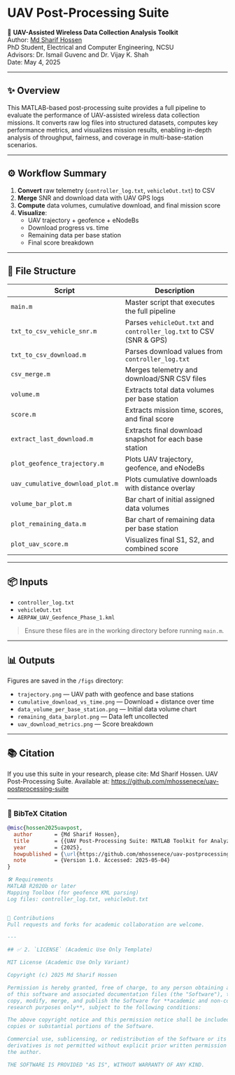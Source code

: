 # UAV Post-Processing Suite

📡 **UAV-Assisted Wireless Data Collection Analysis Toolkit**  
Author: [Md Sharif Hossen](https://github.com/mhossenece)  
PhD Student, Electrical and Computer Engineering, NCSU  
Advisors: Dr. Ismail Guvenc and Dr. Vijay K. Shah  
Date: May 4, 2025

---

## ✨ Overview

This MATLAB-based post-processing suite provides a full pipeline to evaluate the performance of UAV-assisted wireless data collection missions. It converts raw log files into structured datasets, computes key performance metrics, and visualizes mission results, enabling in-depth analysis of throughput, fairness, and coverage in multi-base-station scenarios.

---

## ⚙️ Workflow Summary

1. **Convert** raw telemetry (`controller_log.txt`, `vehicleOut.txt`) to CSV  
2. **Merge** SNR and download data with UAV GPS logs  
3. **Compute** data volumes, cumulative download, and final mission score  
4. **Visualize**:
   - UAV trajectory + geofence + eNodeBs
   - Download progress vs. time
   - Remaining data per base station
   - Final score breakdown

---

## 📁 File Structure

| Script                     | Description                                                                 |
|---------------------------|-----------------------------------------------------------------------------|
| `main.m`                  | Master script that executes the full pipeline                              |
| `txt_to_csv_vehicle_snr.m`| Parses `vehicleOut.txt` and `controller_log.txt` to CSV (SNR & GPS)         |
| `txt_to_csv_download.m`   | Parses download values from `controller_log.txt`                            |
| `csv_merge.m`             | Merges telemetry and download/SNR CSV files                                 |
| `volume.m`                | Extracts total data volumes per base station                                |
| `score.m`                 | Extracts mission time, scores, and final score                              |
| `extract_last_download.m`| Extracts final download snapshot for each base station                      |
| `plot_geofence_trajectory.m`| Plots UAV trajectory, geofence, and eNodeBs                             |
| `uav_cumulative_download_plot.m`| Plots cumulative downloads with distance overlay                 |
| `volume_bar_plot.m`       | Bar chart of initial assigned data volumes                                  |
| `plot_remaining_data.m`   | Bar chart of remaining data per base station                                |
| `plot_uav_score.m`        | Visualizes final S1, S2, and combined score                                  |

---

## 📦 Inputs

- `controller_log.txt`  
- `vehicleOut.txt`  
- `AERPAW_UAV_Geofence_Phase_1.kml`

> Ensure these files are in the working directory before running `main.m`.

---

## 📊 Outputs

Figures are saved in the `/figs` directory:
- `trajectory.png` — UAV path with geofence and base stations
- `cumulative_download_vs_time.png` — Download + distance over time
- `data_volume_per_base_station.png` — Initial data volume chart
- `remaining_data_barplot.png` — Data left uncollected
- `uav_download_metrics.png` — Score breakdown

---

## 📚 Citation

If you use this suite in your research, please cite:
Md Sharif Hossen. UAV Post-Processing Suite.
Available at: https://github.com/mhossenece/uav-postprocessing-suite

---

### 📌 BibTeX Citation

```bibtex
@misc{hossen2025uavpost,
  author       = {Md Sharif Hossen},
  title        = {{UAV Post-Processing Suite: MATLAB Toolkit for Analyzing UAV-Assisted Wireless Data Collection Missions}},
  year         = {2025},
  howpublished = {\url{https://github.com/mhossenece/uav-postprocessing-suite}},
  note         = {Version 1.0. Accessed: 2025-05-04}
}

🛠 Requirements
MATLAB R2020b or later
Mapping Toolbox (for geofence KML parsing)
Log files: controller_log.txt, vehicleOut.txt


🤝 Contributions
Pull requests and forks for academic collaboration are welcome.

---

## ✅ 2. `LICENSE` (Academic Use Only Template)

MIT License (Academic Use Only Variant)

Copyright (c) 2025 Md Sharif Hossen

Permission is hereby granted, free of charge, to any person obtaining a copy
of this software and associated documentation files (the "Software"), to use,
copy, modify, merge, and publish the Software for **academic and non-commercial
research purposes only**, subject to the following conditions:

The above copyright notice and this permission notice shall be included in all
copies or substantial portions of the Software.

Commercial use, sublicensing, or redistribution of the Software or its
derivatives is not permitted without explicit prior written permission from
the author.

THE SOFTWARE IS PROVIDED "AS IS", WITHOUT WARRANTY OF ANY KIND.

